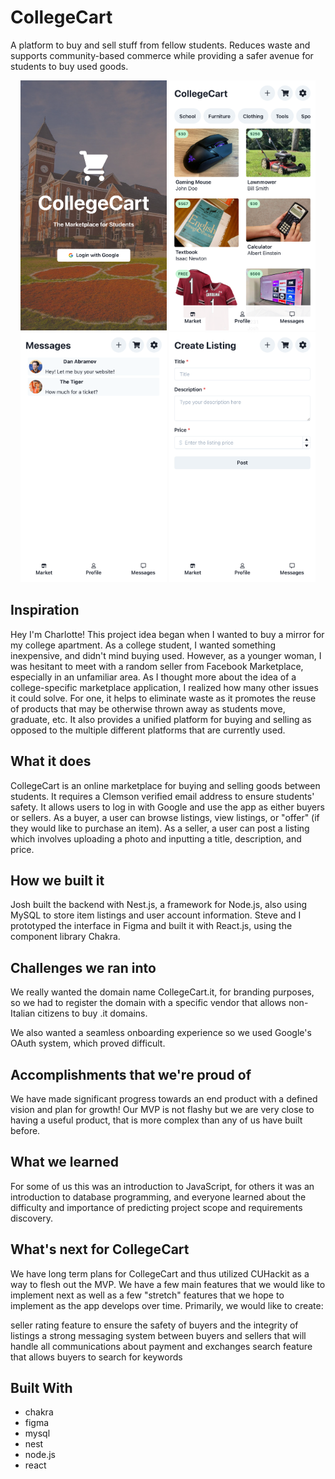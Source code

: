 # CollegeCart

A platform to buy and sell stuff from fellow students. Reduces waste and supports community-based commerce while providing a safer avenue for students to buy used goods.

<p align="center">
<img src="./screenshots/splash.png" height=400 alt="splash screen"/>
<img src="./screenshots/listings.png" height=400 alt="streak screen with 0"/>
<img src="./screenshots/messages.png" height=400 alt="centered map screen"/>
<img src="./screenshots/post_listing.png" height=400 alt="uncentered map screen"/>
</p>

## Inspiration

Hey I'm Charlotte! This project idea began when I wanted to buy a mirror for my college apartment. As a college student, I wanted something inexpensive, and didn't mind buying used. However, as a younger woman, I was hesitant to meet with a random seller from Facebook Marketplace, especially in an unfamiliar area. As I thought more about the idea of a college-specific marketplace application, I realized how many other issues it could solve. For one, it helps to eliminate waste as it promotes the reuse of products that may be otherwise thrown away as students move, graduate, etc. It also provides a unified platform for buying and selling as opposed to the multiple different platforms that are currently used.

## What it does

CollegeCart is an online marketplace for buying and selling goods between students. It requires a Clemson verified email address to ensure students' safety. It allows users to log in with Google and use the app as either buyers or sellers. As a buyer, a user can browse listings, view listings, or "offer" (if they would like to purchase an item). As a seller, a user can post a listing which involves uploading a photo and inputting a title, description, and price.

## How we built it

Josh built the backend with Nest.js, a framework for Node.js, also using MySQL to store item listings and user account information. Steve and I prototyped the interface in Figma and built it with React.js, using the component library Chakra.

## Challenges we ran into

We really wanted the domain name CollegeCart.it, for branding purposes, so we had to register the domain with a specific vendor that allows non-Italian citizens to buy .it domains.

We also wanted a seamless onboarding experience so we used Google's OAuth system, which proved difficult.

## Accomplishments that we're proud of

We have made significant progress towards an end product with a defined vision and plan for growth! Our MVP is not flashy but we are very close to having a useful product, that is more complex than any of us have built before.

## What we learned

For some of us this was an introduction to JavaScript, for others it was an introduction to database programming, and everyone learned about the difficulty and importance of predicting project scope and requirements discovery.

## What's next for CollegeCart

We have long term plans for CollegeCart and thus utilized CUHackit as a way to flesh out the MVP. We have a few main features that we would like to implement next as well as a few "stretch" features that we hope to implement as the app develops over time. Primarily, we would like to create:

seller rating feature to ensure the safety of buyers and the integrity of listings
a strong messaging system between buyers and sellers that will handle all communications about payment and exchanges
search feature that allows buyers to search for keywords

## Built With

- chakra
- figma
- mysql
- nest
- node.js
- react
